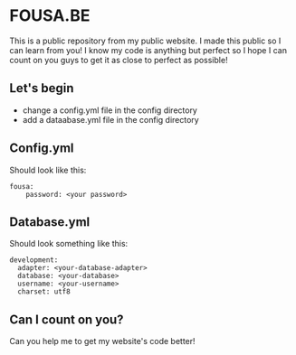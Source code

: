 FOUSA.BE
========

This is a public repository from my public website. I made this public so I can learn from you! I know my code is anything but perfect so I hope I can count on you guys to get it as close to perfect as possible!

Let's begin
-----------

- change a config.yml file in the config directory
- add a dataabase.yml file in the config directory

Config.yml
----------

Should look like this:

    fousa:
        password: <your password>


Database.yml
------------

Should look something like this:

    development:
      adapter: <your-database-adapter>
      database: <your-database>
      username: <your-username>
      charset: utf8

Can I count on you?
-------------------

Can you help me to get my website's code better!